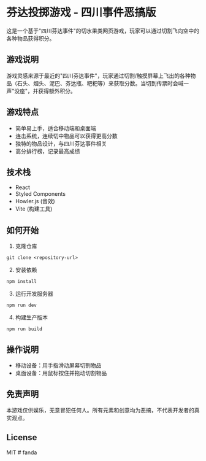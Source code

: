 # 芬达投掷游戏 - 四川事件恶搞版

这是一个基于"四川芬达事件"的切水果类网页游戏，玩家可以通过切割飞向空中的各种物品获得积分。

## 游戏说明

游戏灵感来源于最近的"四川芬达事件"，玩家通过切割/触摸屏幕上飞出的各种物品（石头、烟头、泥巴、芬达瓶、粑粑等）来获取分数。当切到传票时会喊一声"没座"，并获得额外积分。

## 游戏特点

- 简单易上手，适合移动端和桌面端
- 连击系统，连续切中物品可以获得更高分数
- 独特的物品设计，与四川芬达事件相关
- 高分排行榜，记录最高成绩

## 技术栈

- React
- Styled Components
- Howler.js (音效)
- Vite (构建工具)

## 如何开始

1. 克隆仓库
```
git clone <repository-url>
```

2. 安装依赖
```
npm install
```

3. 运行开发服务器
```
npm run dev
```

4. 构建生产版本
```
npm run build
```

## 操作说明

- 移动设备：用手指滑动屏幕切割物品
- 桌面设备：用鼠标按住并拖动切割物品

## 免责声明

本游戏仅供娱乐，无意冒犯任何人。所有元素和创意均为恶搞，不代表开发者的真实观点。

## License

MIT # fanda
